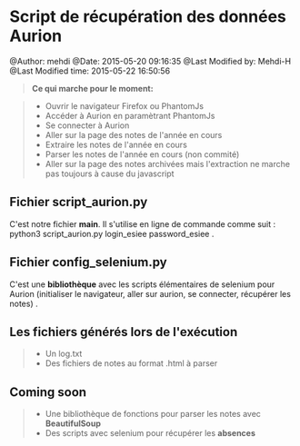 Script de récupération des données Aurion
===================

@Author: mehdi
@Date:   2015-05-20 09:16:35
@Last Modified by:   Mehdi-H
@Last Modified time: 2015-05-22 16:50:56

> **Ce qui marche pour le moment:**

> - Ouvrir le navigateur Firefox ou PhantomJs
> - Accéder à Aurion en paramètrant PhantomJs
> - Se connecter à Aurion 
> - Aller sur la page des notes de l'année en cours
> - Extraire les notes de l'année en cours
> - Parser les notes de l'année en cours (non commité)
> - Aller sur la page des notes archivées mais l'extraction ne marche pas toujours à cause du javascript

Fichier script_aurion.py
-------------

C'est notre fichier **main**. Il s'utilise en ligne de commande comme suit : python3 script_aurion.py login_esiee password_esiee .

Fichier config_selenium.py
-------------

C'est une **bibliothèque** avec les scripts élémentaires de selenium pour Aurion (initialiser le navigateur, aller sur aurion, se connecter, récupérer les notes) .

Les fichiers **générés lors de l'exécution**
-------------
> - Un log.txt 
> - Des fichiers de notes au format .html à parser


**Coming soon**
-------------

> - Une bibliothèque de fonctions pour parser les notes avec **BeautifulSoup**
> - Des scripts avec selenium pour récupérer les **absences**